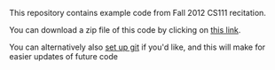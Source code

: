 This repository contains example code from Fall 2012 CS111 recitation.

You can download a zip file of this code by clicking on [this
link](https://github.com/vaibhav2614/recitation/archive/master.zip).

You can alternatively also [set up
git](https://help.github.com/articles/set-up-git) if you'd like, and this will
make for easier updates of future code
